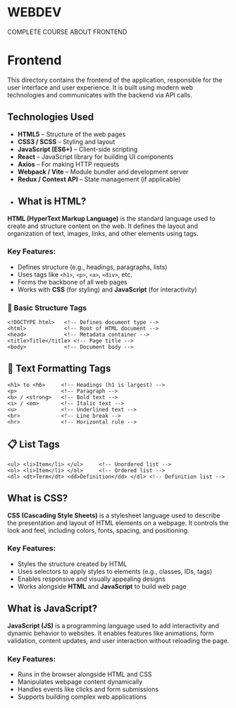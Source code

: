 # WEBDEV
COMPLETE COURSE ABOUT FRONTEND 

# Frontend

This directory contains the frontend of the application, responsible for the user interface and user experience. It is built using modern web technologies and communicates with the backend via API calls.

## Technologies Used

- **HTML5** – Structure of the web pages
- **CSS3 / SCSS** – Styling and layout
- **JavaScript (ES6+)** – Client-side scripting
- **React** – JavaScript library for building UI components
- **Axios** – For making HTTP requests
- **Webpack / Vite** – Module bundler and development server
- **Redux / Context API** – State management (if applicable)
- ## What is HTML?

**HTML (HyperText Markup Language)** is the standard language used to create and structure content on the web. It defines the layout and organization of text, images, links, and other elements using tags.

### Key Features:
- Defines structure (e.g., headings, paragraphs, lists)
- Uses tags like `<h1>`, `<p>`, `<a>`, `<div>`, etc.
- Forms the backbone of all web pages
- Works with **CSS** (for styling) and **JavaScript** (for interactivity)

### 🧱 Basic Structure Tags
```
<!DOCTYPE html>   <!-- Defines document type -->
<html>            <!-- Root of HTML document -->
<head>            <!-- Metadata container -->
<title>Title</title> <!-- Page title -->
<body>            <!-- Document body -->
```
## 📄 Text Formatting Tags
```
<h1> to <h6>     <!-- Headings (h1 is largest) -->
<p>              <!-- Paragraph -->
<b> / <strong>   <!-- Bold text -->
<i> / <em>       <!-- Italic text -->
<u>              <!-- Underlined text -->
<br>             <!-- Line break -->
<hr>             <!-- Horizontal rule -->
```
## 📋 List Tags
```
<ul> <li>Item</li> </ul>     <!-- Unordered list -->
<ol> <li>Item</li> </ol>     <!-- Ordered list -->
<dl> <dt>Term</dt> <dd>Definition</dd> </dl> <!-- Definition list -->
```
## What is CSS?

**CSS (Cascading Style Sheets)** is a stylesheet language used to describe the presentation and layout of HTML elements on a webpage. It controls the look and feel, including colors, fonts, spacing, and positioning.

### Key Features:
- Styles the structure created by HTML
- Uses selectors to apply styles to elements (e.g., classes, IDs, tags)
- Enables responsive and visually appealing designs
- Works alongside **HTML** and **JavaScript** to build web page

## What is JavaScript?

**JavaScript (JS)** is a programming language used to add interactivity and dynamic behavior to websites. It enables features like animations, form validation, content updates, and user interaction without reloading the page.

### Key Features:
- Runs in the browser alongside HTML and CSS
- Manipulates webpage content dynamically
- Handles events like clicks and form submissions
- Supports building complex web applications
















